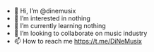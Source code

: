 - 👋 Hi, I’m @dinemusix
- 👀 I’m interested in nothing
- 🌱 I’m currently learning nothing
- 💞️ I’m looking to collaborate on music industry
- 📫 How to reach me https://t.me/DiNeMusix

<!---
dinemusix/dinemusix is a ✨ special ✨ repository because its `README.md` (this file) appears on your GitHub profile.
You can click the Preview link to take a look at your changes.
--->
